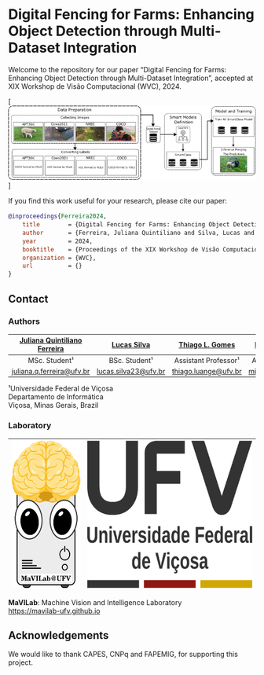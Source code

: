 # Digital Fencing for Farms: Enhancing Object Detection through Multi-Dataset Integration

Welcome to the repository for our paper “Digital Fencing for Farms: Enhancing Object Detection through Multi-Dataset Integration”, accepted at XIX Workshop de Visão Computacional (WVC), 2024.

[![Overview of our method](overview.png)]

If you find this work useful for your research, please cite our paper:

```bibtex
@inproceedings{Ferreira2024,
    title        = {Digital Fencing for Farms: Enhancing Object Detection through Multi-Dataset Integration},
    author       = {Ferreira, Juliana Quintiliano and Silva, Lucas and Gomes, Thiago L. and Silva, Michel Melo},
    year         = 2024,
    booktitle    = {Proceedings of the XIX Workshop de Visão Computacional (WVC)},
    organization = {WVC},
    url          = {}
}

```

## Contact

### Authors

| [Juliana Quintiliano Ferreira](https://github.com/JulianaQuintiliano) | [Lucas Silva](https://github.com/Lucas-silva23) | [Thiago L. Gomes](https://github.com/thiagoluange) | [Michel Melo Silva](https://michelmelosilva.github.io/) |
| :---------------------------------------------------------------: | :------------------------------------------: | :-----------------------------------------------: | :--------------------------------------------------: |
|                              MSc. Student¹                        |                 BSc. Student¹                |                Assistant Professor¹               |                Assistant Professor¹                   |
|               <juliana.q.ferreira@ufv.br>                         |           <lucas.silva23@ufv.br>             |           <thiago.luange@ufv.br>                  |           <michel.m.silva@ufv.br>                    |

¹Universidade Federal de Viçosa  
Departamento de Informática  
Viçosa, Minas Gerais, Brazil



### Laboratory

| [<img src="https://raw.githubusercontent.com/MaVILab-UFV/mavilab-ufv.github.io/main/images/mavilab-logo.svg" height="300" alt="MaVILab" />](https://mavilab-ufv.github.io/) | [<img src="ufv.png" height="300" alt="UFV" />](https://www.ufv.br/) |
| --------------------------------------------------------------------------------------------------------------------------------------------------------------------------- | ------------------------------------------------------------------- |

**MaVILab**: Machine Vision and Intelligence Laboratory \
 <https://mavilab-ufv.github.io>

## Acknowledgements

We would like to thank CAPES, CNPq and FAPEMIG, for supporting this project.